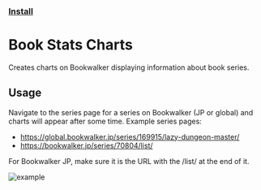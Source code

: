 ### [Install](https://raw.githubusercontent.com/MarvNC/Book-Stats-Charts/main/release-dates.user.js)
# Book Stats Charts
 Creates charts on Bookwalker displaying information about book series.
 
## Usage
 Navigate to the series page for a series on Bookwalker (JP or global) and charts will appear after some time.
 Example series pages: 
 - https://global.bookwalker.jp/series/169915/lazy-dungeon-master/
 - https://bookwalker.jp/series/70804/list/
 
 For Bookwalker JP, make sure it is the URL with the /list/ at the end of it.

![example](https://i.fiery.me/IwP49.png)
